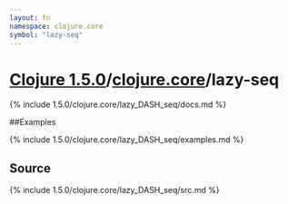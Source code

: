 ```yaml
---
layout: fn
namespace: clojure.core
symbol: "lazy-seq"
---
```


# [Clojure 1.5.0](../../)/[clojure.core](../)/lazy-seq

{% include 1.5.0/clojure.core/lazy_DASH_seq/docs.md %}

##Examples

{% include 1.5.0/clojure.core/lazy_DASH_seq/examples.md %}
## Source
{% include 1.5.0/clojure.core/lazy_DASH_seq/src.md %}

